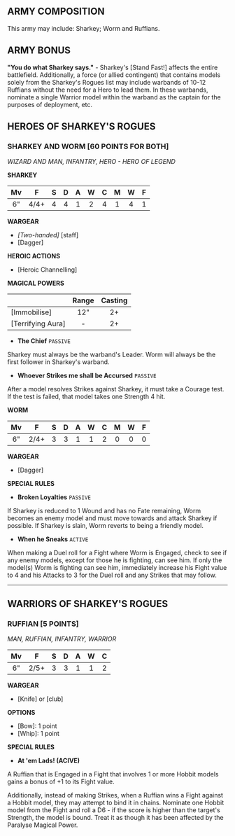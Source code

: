 ﻿## ARMY COMPOSITION

This army may include: Sharkey; Worm and Ruffians.

## ARMY BONUS

**"You do what Sharkey says."** - Sharkey's [Stand Fast!] affects the entire battlefield. Additionally, a force (or allied contingent) that contains models solely from the Sharkey's Rogues list may include warbands of 10-12 Ruffians without the need for a Hero to lead them. In these warbands, nominate a single Warrior model within the warband as the captain for the purposes of deployment, etc.

## HEROES OF SHARKEY'S ROGUES

<div class="unitCard" markdown>

### SHARKEY AND WORM [60 POINTS FOR BOTH]
*WIZARD AND MAN, INFANTRY, HERO - HERO OF LEGEND*

**SHARKEY**

| Mv | F | S | D | A | W | C | M | W | F |
|:--:|:--:|:-:|:-:|:-:|:-:|:-:|:-:|:-:|:-:|
| 6" | 4/4+ | 4 | 4 | 1 | 2 | 4 | 1 | 4 | 1 |

**WARGEAR**

- *[Two-handed]* [staff]
- [Dagger]

**HEROIC ACTIONS**

- [Heroic Channelling]

**MAGICAL POWERS**

|   | **Range** | **Casting** |
|------------------------|:---------:|:-----------:|
|    [Immobilise]    |  12"  |   2+   |
|  [Terrifying Aura]   |  -  |   2+   |


- **The Chief** `PASSIVE` 

Sharkey must always be the warband's Leader. Worm will always be the first follower in Sharkey's warband.

- **Whoever Strikes me shall be Accursed** `PASSIVE`

After a model resolves Strikes against Sharkey, it must take a Courage test. If the test is failed, that model takes one Strength 4 hit. 

**WORM**

| Mv | F | S | D | A | W | C | M | W | F |
|:--:|:--:|:-:|:-:|:-:|:-:|:-:|:-:|:-:|:-:|
| 6" | 2/4+ | 3 | 3 | 1 | 1 | 2 | 0 | 0 | 0 |

**WARGEAR**

- [Dagger]

**SPECIAL RULES**

- **Broken Loyalties** `PASSIVE`

If Sharkey is reduced to 1 Wound and has no Fate remaining, Worm becomes an enemy model and must move towards and attack Sharkey if possible. If Sharkey is slain, Worm reverts to being a friendly model.

- **When he Sneaks** `ACTIVE` 

When making a Duel roll for a Fight where Worm is Engaged, check to see if any enemy models, except for those he is fighting, can see him. If only the model(s) Worm is fighting can see him, immediately increase his Fight value to 4 and his Attacks to 3 for the Duel roll and any Strikes that may follow. 

</div>

---

## WARRIORS OF SHARKEY'S ROGUES

<div class="unitCard" markdown>

### RUFFIAN [5 POINTS]
*MAN, RUFFIAN, INFANTRY, WARRIOR*

| Mv | F | S | D | A | W | C |
|:--:|:--:|:-:|:-:|:-:|:-:|:-:|
| 6" | 2/5+ | 3 | 3 | 1 | 1 | 2 |

**WARGEAR**

- [Knife] or [club]

**OPTIONS**

- [Bow]: 1 point
- [Whip]: 1 point

**SPECIAL RULES**

- **At 'em Lads! (ACIVE)**

A Ruffian that is Engaged in a Fight that involves 1 or more Hobbit models gains a bonus of +1 to its Fight value.

Additionally, instead of making Strikes, when a Ruffian wins a Fight against a Hobbit model, they may attempt to bind it in chains. Nominate one Hobbit model from the Fight and roll a D6 - if the score is higher than the target's Strength, the model is bound. Treat it as though it has been affected by the Paralyse Magical Power. 

</div>